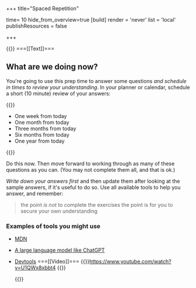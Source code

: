 +++
title="Spaced Repetition"

time= 10
hide_from_overview=true
[build]
  render = 'never'
  list = 'local'
  publishResources = false

+++

{{<tabs name="Scheduled check-ins">}}
===[[Text]]===

## What are we doing now?

You're going to use this prep time to answer some questions _and schedule in times to review your understanding_. In your planner or calendar, schedule a short (10 minute) review of your answers:

{{<note type="tip" title="Space at increasing intervals">}}

- One week from today
- One month from today
- Three months from today
- Six months from today
- One year from today

{{</note>}}

Do this now. Then move forward to working through as many of these questions as you can. (You may not complete them all, and that is ok.)

_Write down your answers first_ and then update them after looking at the sample answers, if it's useful to do so. Use all available tools to help you answer, and remember:

> the point _is not_ to complete the exercises
> the point is for you to secure your own understanding

### Examples of tools you might use

- [MDN](https://developer.mozilla.org/en-US/docs/Learn/CSS)
- [A large language model like ChatGPT](https://chat.openai.com/)
- [Devtools](https://developer.chrome.com/docs/devtools/)
  ===[[Video]]===
  {{<youtube>}}https://www.youtube.com/watch?v=U1QWx8xbbt4
  {{</youtube>}}

  {{</tabs>}}
